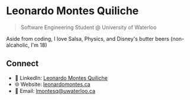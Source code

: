 # Leonardo Montes Quiliche
> Software Engineering Student @ University of Waterloo 

Aside from coding, I love Salsa, Physics, and Disney's butter beers (non-alcaholic, I'm 18)

## Connect
- 👤 LinkedIn: [Leonardo Montes Quiliche](https://www.linkedin.com/in/leo-mont/)
- 🌐 Website: [leonardomontes.ca](https://www.leonardomontes.ca/)
- 📧 Email: [lmontesq@uwaterloo.ca](mailto:lmontesq@uwaterloo.ca)

